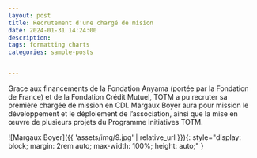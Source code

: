 ```yaml
---
layout: post
title: Recrutement d'une chargé de mision
date: 2024-01-31 14:24:00
description: 
tags: formatting charts
categories: sample-posts


---
```




Grace aux financements de la Fondation Anyama (portée par la Fondation de France) et de la Fondation Crédit Mutuel, TOTM a pu recruter sa première chargée de mission en CDI. Margaux Boyer aura pour mission le développement et le déploiement de l’association, ainsi que la mise en œuvre de plusieurs projets du Programme Initiatives TOTM.


![Margaux Boyer]({{ 'assets/img/9.jpg' | relative_url }}){: style="display: block; margin: 2rem auto; max-width: 100%; height: auto;" }